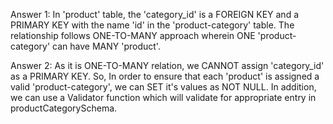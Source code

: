 <!-- The diagram mentioned in the Assignment is made using MySQL consisting of 4 TABLES.
Each TABLE is represented by COLUMN NAME and its DATA-TYPE. -->

Answer 1:
In 'product' table, the 'category_id' is a FOREIGN KEY and a PRIMARY KEY with the name 'id' in the 'product-category' table.
The relationship follows ONE-TO-MANY approach wherein ONE 'product-category' can have MANY 'product'.

Answer 2:
As it is ONE-TO-MANY relation, we CANNOT assign 'category_id' as a PRIMARY KEY. So, In order to ensure that each 'product' is assigned a valid 'product-category', we can SET it's values as NOT NULL.
In addition, we can use a Validator function which will validate for appropriate entry in productCategorySchema.

